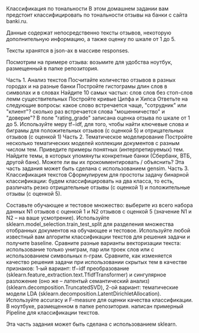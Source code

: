 Классификация по тональности
В этом домашнем задании вам предстоит классифицировать по тональности отзывы на банки с сайта banki.ru.

Данные содержат непосредственно тексты отзывов, некоторую дополнительную информацию, а также оценку по шкале от 1 до 5.

Тексты хранятся в json-ах в массиве responses.

Посмотрим на примере отзыва: возьмите для удобства ноутбук, размещенный в папке репозитория.

Часть 1. Анализ текстов
Посчитайте количество отзывов в разных городах и на разные банки
Постройте гистограмы длин слов в символах и в словах
Найдите 10 самых частых:
слов
слов без стоп-слов
лемм
существительных
Постройте кривые Ципфа и Хипса
Ответьте на следующие вопросы:
какое слово встречается чаще, "сотрудник" или "клиент"?
сколько раз встречается слова "мошенничество" и "доверие"?
В поле "rating_grade" записана оценка отзыва по шкале от 1 до 5. Используйте меру 
tf−idf, для того, чтобы найти ключевые слова и биграмы для положительных отзывов (с оценкой 5) и отрицательных отзывов (с оценкой 1)
Часть 2. Тематическое моделирование
Постройте несколько тематических моделей коллекции документов с разным числом тем. Приведите примеры понятных (интерпретируемых) тем.
Найдите темы, в которых упомянуты конкретные банки (Сбербанк, ВТБ, другой банк). Можете ли вы их прокомментировать / объяснить? Эта часть задания может быть сделана с использованием gensim.
Часть 3. Классификация текстов
Сформулируем для простоты задачу бинарной классификации: будем классифицировать на два класса, то есть, различать резко отрицательные отзывы (с оценкой 1) и положительные отзывы (с оценкой 5).

Составьте обучающее и тестовое множество: выберите из всего набора данных N1 отзывов с оценкой 1 и N2 отзывов с оценкой 5 (значение N1 и N2 – на ваше усмотрение). Используйте sklearn.model_selection.train_test_split для разделения множества отобранных документов на обучающее и тестовое.
Используйте любой известный вам алгоритм классификации текстов для решения задачи и получите baseline. Сравните разные варианты векторизации текста: использование только униграм, пар или троек слов или с использованием символьных 
n-грам.
Сравните, как изменяется качество решения задачи при использовании скрытых тем в качестве признаков:
1-ый вариант: 
tf−idf преобразование (sklearn.feature_extraction.text.TfidfTransformer) и сингулярное разложение (оно же – латентый семантический анализ) (sklearn.decomposition.TruncatedSVD),
2-ой вариант: тематические модели LDA (sklearn.decomposition.LatentDirichletAllocation). Используйте accuracy и F-measure для оценки качества классификации.
В ноутбуке, размещенном в папке репозитория. написан примерный Pipeline для классификации текстов.

Эта часть задания может быть сделана с использованием sklearn.
